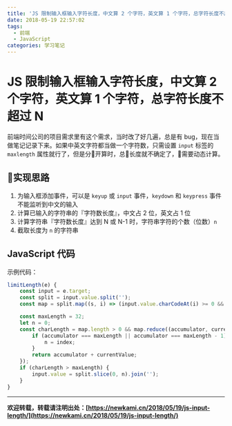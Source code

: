 ```yaml
---
title: 'JS 限制输入框输入字符长度，中文算 2 个字符，英文算 1 个字符，总字符长度不超过 N'
date: 2018-05-19 22:57:02
tags:
  - 前端
  - JavaScript
categories: 学习笔记
---
```

# JS 限制输入框输入字符长度，中文算 2 个字符，英文算 1 个字符，总字符长度不超过 N

前端时间公司的项目需求里有这个需求，当时改了好几遍，总是有 bug，现在当做笔记记录下来。如果中英文字符都当做一个字符数，只需设置 `input` 标签的 `maxlength` 属性就行了，但是分开算时，总长度就不确定了，需要动态计算。

<!-- more -->

## 实现思路

1. 为输入框添加事件，可以是 `keyup` 或 `input` 事件，`keydown` 和 `keypress` 事件不能监听到中文的输入
2. 计算已输入的字符串的『字符数长度』，中文占 2 位，英文占 1 位
3. 计算字符串『字符数长度』达到 N 或 N-1 时，字符串字符的个数（位数）`n`
4. 截取长度为 `n` 的字符串

## JavaScript 代码

示例代码：

```javascript
limitLength(e) {
    const input = e.target;
    const split = input.value.split('');
    const map = split.map((s, i) => (input.value.charCodeAt(i) >= 0 && input.value.charCodeAt(i) <= 128) ? 1 : 2);

    const maxLength = 32;
    let n = 0;
    const charLength = map.length > 0 && map.reduce((accumulator, currentValue, index) => {
        if (accumulator === maxLength || accumulator === maxLength - 1) {
            n = index;
        }
        return accumulator + currentValue;
    });
    if (charLength > maxLength) {
        input.value = split.slice(0, n).join('');
    }
}
```

---

**欢迎转载，转载请注明出处：[https://newkami.cn/2018/05/19/js-input-length/](https://newkami.cn/2018/05/19/js-input-length/)**